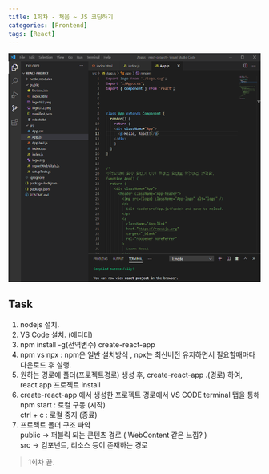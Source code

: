 ```yaml
---
title: 1회차 - 처음 ~ JS 코딩하기
categories: [Frontend]
tags: [React]
---
```


![react1-1](/assets/img/React/react1-1.png)

## Task

1. nodejs 설치.
2. VS Code 설치. (에디터)
3. npm install -g(전역변수) create-react-app
4. npm vs npx : npm은 일반 설치방식 , npx는 최신버전 유지하면서 필요할때마다 다운로드 후 실행.
5. 원하는 경로에 폴더(프로젝트경로) 생성 후, create-react-app .(경로) 하여, react app 프로젝트 install
6. create-react-app 에서 생성한 프로젝트 경로에서 VS CODE terminal 탭을 통해
   <br/>npm start : 로컬 구동 (시작)
   <br/>ctrl + c : 로컬 중지 (종료)
7. 프로젝트 폴더 구조 파악
   <br/>public -> 퍼블릭 되는 콘텐츠 경로 ( WebContent 같은 느낌? )
   <br/>src -> 컴포넌트, 리소스 등이 존재하는 경로

> 1회차 끝.

